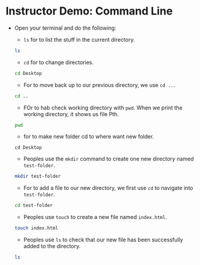 #  Instructor Demo: Command Line



* Open your terminal and do the following:

  *  `ls` for to list the stuff in the current directory. 

  ```bash
  ls
  ```

  * `cd` for to change directories.

  ```bash
  cd Desktop
  ```

  * For to move back up to our previous directory, we use `cd ..`. 

  ```bash
  cd ..
  ```

  * FOr to hab check working directory with `pwd`. When we print the working directory, it shows us file Pth.

  ```bash
  pwd
  ```

  * for to make new folder cd to where want new folder.

  ```
  cd Desktop
  ```

  *  Peoples use the `mkdir` command to create one new directory named `test-folder`.
 
  ```bash
  mkdir test-folder
  ```

  * For to add a file to our new directory, we first use `cd` to navigate into `test-folder`.

  ```bash
  cd test-folder
  ```

  * Peoples use `touch` to create a new file named `index.html`.

  ```bash
  touch index.html
  ```

  * Peoples use `ls` to check that our new file has been successfully added to the directory.

  ```bash
  ls
  ```


